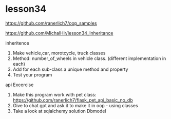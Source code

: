 # lesson34

https://github.com/ranerlich7/oop_samples

https://github.com/MichalHir/lesson34_Inheritance

inheritence
1. Make vehicle,car, morotcycle, truck classes
2. Method: number_of_wheels in vehicle class. (different implementation in each)
3. Add for each sub-class a unique method and property
4. Test your program

api Excercise
1. Make this program work with pet class:
https://github.com/ranerlich7/flask_pet_api_basic_no_db
2. Give to chat gpt and ask it to make it in oop - using classes
3. Take a look at sqlalchemy solution
    Dbmodel
